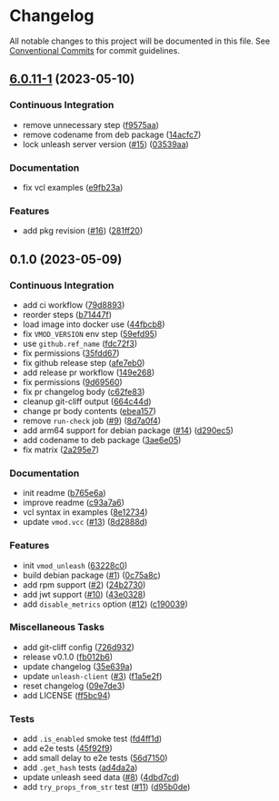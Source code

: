 # Changelog

All notable changes to this project will be documented in this file. See [Conventional Commits](https://conventionalcommits.org) for commit guidelines.

## [6.0.11-1](https://github.com/teqm/libvmod-unleash/compare/v6.0.11-1...v0.1.0) (2023-05-10)

### Continuous Integration

- remove unnecessary step ([f9575aa](https://github.com/teqm/libvmod-unleash/commit/f9575aa709c0b990f3cab184c5d023a88c4e2eab))
- remove codename from deb package ([14acfc7](https://github.com/teqm/libvmod-unleash/commit/14acfc7ec8869bfe7c8815846358c3ca4b12e931))
- lock unleash server version ([#15](https://github.com/teqm/libvmod-unleash/issues/15)) ([03539aa](https://github.com/teqm/libvmod-unleash/commit/03539aae9efc149e27be98c5463a9b8436bd69dc))

### Documentation

- fix vcl examples ([e9fb23a](https://github.com/teqm/libvmod-unleash/commit/e9fb23a75bcc1ae2f8880bf3111cbbbe9a6f0725))

### Features

- add pkg revision ([#16](https://github.com/teqm/libvmod-unleash/issues/16)) ([281ff20](https://github.com/teqm/libvmod-unleash/commit/281ff20f0d2524e7c9330baed93059d37c09d035))

## 0.1.0 (2023-05-09)

### Continuous Integration

- add ci workflow ([79d8893](https://github.com/teqm/libvmod-unleash/commit/79d88931fbdbdb66dda20ac977aab272c035ab48))
- reorder steps ([b71447f](https://github.com/teqm/libvmod-unleash/commit/b71447f6b91b43cd2972610e2dece602bcbd9b1e))
- load image into docker use ([44fbcb8](https://github.com/teqm/libvmod-unleash/commit/44fbcb8aacc54d03c47a1fb5a5c4154e064abe63))
- fix `VMOD_VERSION` env step ([59efd95](https://github.com/teqm/libvmod-unleash/commit/59efd95e0d17757810021015ff470a10fc318b82))
- use `github.ref_name` ([fdc72f3](https://github.com/teqm/libvmod-unleash/commit/fdc72f3e833dc76794f687efd866684134a441e4))
- fix permissions ([35fdd67](https://github.com/teqm/libvmod-unleash/commit/35fdd674a3569ae9233717c05d27db127e940d59))
- fix github release step ([afe7eb0](https://github.com/teqm/libvmod-unleash/commit/afe7eb0ce69de38db7edd3e7054b058f38450c00))
- add release pr workflow ([149e268](https://github.com/teqm/libvmod-unleash/commit/149e268b9ad0bbcb7e2fd1da58e1ffe0caaf4155))
- fix permissions ([9d69560](https://github.com/teqm/libvmod-unleash/commit/9d69560cd6bb6477f130f40b1433c21149fc0436))
- fix pr changelog body ([c62fe83](https://github.com/teqm/libvmod-unleash/commit/c62fe832b54431001eb5ba336e8ed8dbbc6527ab))
- cleanup git-cliff output ([664c44d](https://github.com/teqm/libvmod-unleash/commit/664c44d8ccb894eb291ccbef2246586941eed17f))
- change pr body contents ([ebea157](https://github.com/teqm/libvmod-unleash/commit/ebea1575de19fb57f96398f4676325cda28a6b75))
- remove `run-check` job ([#9](https://github.com/teqm/libvmod-unleash/issues/9)) ([8d7a0f4](https://github.com/teqm/libvmod-unleash/commit/8d7a0f4859f5335c878434e1a6c28c8f09e189f5))
- add arm64 support for debian package ([#14](https://github.com/teqm/libvmod-unleash/issues/14)) ([d290ec5](https://github.com/teqm/libvmod-unleash/commit/d290ec54609945b566065158822bd438613bd11c))
- add codename to deb package ([3ae6e05](https://github.com/teqm/libvmod-unleash/commit/3ae6e05ab1f710d72fe0e47be2ca72d3ba4ccc7a))
- fix matrix ([2a295e7](https://github.com/teqm/libvmod-unleash/commit/2a295e7fbff7a6636c116cc2b520b1819b7fa959))

### Documentation

- init readme ([b765e6a](https://github.com/teqm/libvmod-unleash/commit/b765e6adad064de1415330207f38a93fb0dbb291))
- improve readme ([c93a7a6](https://github.com/teqm/libvmod-unleash/commit/c93a7a6b3b15316ff2a58bfda6c09cfcfee6600d))
- vcl syntax in examples ([8e12734](https://github.com/teqm/libvmod-unleash/commit/8e127344830109fa9ab495a85641a8fcd46b6ee5))
- update `vmod.vcc` ([#13](https://github.com/teqm/libvmod-unleash/issues/13)) ([8d2888d](https://github.com/teqm/libvmod-unleash/commit/8d2888de5f41d227f27af4535d6bd0384f7acda4))

### Features

- init `vmod_unleash` ([63228c0](https://github.com/teqm/libvmod-unleash/commit/63228c069c4808b83a770196a32bff8e09edb81d))
- build debian package ([#1](https://github.com/teqm/libvmod-unleash/issues/1)) ([0c75a8c](https://github.com/teqm/libvmod-unleash/commit/0c75a8cddfce475f2d33770516bde43b92e2d1a9))
- add rpm support ([#2](https://github.com/teqm/libvmod-unleash/issues/2)) ([24b2730](https://github.com/teqm/libvmod-unleash/commit/24b2730ba1ac24f8da77ec5439bc87e0fb33e55d))
- add jwt support ([#10](https://github.com/teqm/libvmod-unleash/issues/10)) ([43e0328](https://github.com/teqm/libvmod-unleash/commit/43e0328c09c2518baf131b8fa539c8437e078f6e))
- add `disable_metrics` option ([#12](https://github.com/teqm/libvmod-unleash/issues/12)) ([c190039](https://github.com/teqm/libvmod-unleash/commit/c1900395e8ade8c7499f0bb05db0f4682732d855))

### Miscellaneous Tasks

- add git-cliff config ([726d932](https://github.com/teqm/libvmod-unleash/commit/726d932671bd0f7807434754a54bb09aad053dfc))
- release v0.1.0 ([fb012b6](https://github.com/teqm/libvmod-unleash/commit/fb012b6caf0dafce6d9c77351b55e9349cc487ee))
- update changelog ([35e639a](https://github.com/teqm/libvmod-unleash/commit/35e639a9b110af1b4bdd3b8e5cc0843b78f46eab))
- update `unleash-client` ([#3](https://github.com/teqm/libvmod-unleash/issues/3)) ([f1a5e2f](https://github.com/teqm/libvmod-unleash/commit/f1a5e2fa32ea67983d04d0c69dd5b8d4e8cacf34))
- reset changelog ([09e7de3](https://github.com/teqm/libvmod-unleash/commit/09e7de343c10a935795d4382ec765c4090d0700e))
- add LICENSE ([ff5bc94](https://github.com/teqm/libvmod-unleash/commit/ff5bc94afda5bb330a0e9eb2bd5519141db3b292))

### Tests

- add `.is_enabled` smoke test ([fd4ff1d](https://github.com/teqm/libvmod-unleash/commit/fd4ff1d29c7850a5d313fe78612e0b25ce1db294))
- add e2e tests ([45f92f9](https://github.com/teqm/libvmod-unleash/commit/45f92f9158690b0d9e300853d2f3c52f2c7628ac))
- add small delay to e2e tests ([56d7150](https://github.com/teqm/libvmod-unleash/commit/56d715088a7a8f0c9073fa2f43fd69f9c3fc7363))
- add `.get_hash` tests ([ad4da2a](https://github.com/teqm/libvmod-unleash/commit/ad4da2a049aa5900fd47fcdd0830cde133d34108))
- update unleash seed data ([#8](https://github.com/teqm/libvmod-unleash/issues/8)) ([4dbd7cd](https://github.com/teqm/libvmod-unleash/commit/4dbd7cdfed6ee0605de618e4920ec0edd064630c))
- add `try_props_from_str` test ([#11](https://github.com/teqm/libvmod-unleash/issues/11)) ([d95b0de](https://github.com/teqm/libvmod-unleash/commit/d95b0de4d4b2176b28f8e18e0c6728232b8100c9))

<!-- generated by git-cliff -->
